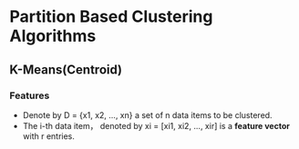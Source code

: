 # Partition Based Clustering Algorithms
## K-Means(Centroid)
### Features
- Denote by D = {x1, x2, ..., xn} a set of n data items to be clustered.
- The i-th data item， denoted by xi = [xi1, xi2, ..., xir] is a **feature vector** with r entries.
